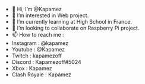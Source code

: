 - 👋 Hi, I’m @Kapamez
- 👀 I’m interested in Web project.
- 🌱 I’m currently learning at High School in France.
- 💞️ I’m looking to collaborate on Raspberry Pi project.
- 📫 How to reach me :
- Instagram : @kapamez
- Youtube : @Kapamez
- Twitch : kapamezoff
- Discord : Kapamezoff#5024
- Xbox : Kapamez
- Clash Royale : Kapamez

<!---
Kapamez/Kapamez is a ✨ special ✨ repository because its `README.md` (this file) appears on your GitHub profile.
You can click the Preview link to take a look at your changes.
--->
